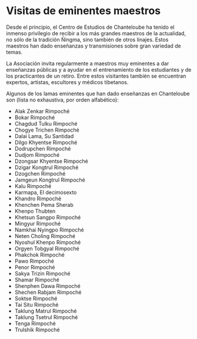 #  Visitas de eminentes maestros 

Desde el principio, el Centro de Estudios de Chanteloube ha tenido el inmenso privilegio de recibir a los más grandes maestros de la actualidad, no sólo de la tradición Ñingma, sino también de otros linajes. Estos maestros han dado enseñanzas y transmisiones sobre gran variedad de temas. 

La Asociación invita regularmente a maestros muy eminentes a dar enseñanzas públicas y a ayudar en el entrenamiento de los estudiantes y de los practicantes de un retiro. Entre estos visitantes también se encuentran expertos, artistas, escultores y médicos tibetanos. 

Algunos de los lamas eminentes que han dado enseñanzas en Chanteloube son (lista no exhaustiva, por orden alfabético): 

  * Alak Zenkar Rimpoché 
  * Bokar Rimpoché 
  * Chagdud Tulku Rimpoché 
  * Chogye Trichen Rimpoché 
  * Dalai Lama, Su Santidad 
  * Dilgo Khyentse Rimpoché 
  * Dodrupchen Rimpoché 
  * Dudjom Rimpoché 
  * Dzongsar Khyentse Rimpoché 
  * Dzigar Kongtrul Rimpoché 
  * Dzogchen Rimpoché 
  * Jamgeun Kongtrul Rimpoché 
  * Kalu Rimpoché 
  * Karmapa, El decimosexto 
  * Khandro Rimpoché 
  * Khenchen Pema Sherab 
  * Khenpo Thubten 
  * Khetsun Sangpo Rimpoché 
  * Mingyur Rimpoché 
  * Namkhai Nyingpo Rimpoché 
  * Neten Choling Rimpoché 
  * Nyoshul Khenpo Rimpoché 
  * Orgyen Tobgyal Rimpoché 
  * Phakchok Rimpoché 
  * Pawo Rimpoché 
  * Penor Rimpoché 
  * Sakya Trizin Rimpoché 
  * Shamar Rimpoché 
  * Shenphen Dawa Rimpoché 
  * Shechen Rabjam Rimpoché 
  * Soktse Rimpoché 
  * Tai Situ Rimpoché 
  * Taklung Matrul Rimpoché 
  * Taklung Tsetrul Rimpoché 
  * Tenga Rimpoché 
  * Trulshik Rimpoché 


